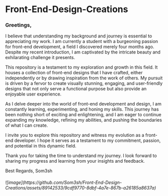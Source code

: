 # Front-End-Design-Creations


### Greetings,

I believe that understanding my background and journey is essential to appreciating my work. I am currently a student with a burgeoning passion for front-end development, a field I discovered merely four months ago. Despite my recent introduction, I am captivated by the intricate beauty and exhilarating challenge it presents.

This repository is a testament to my exploration and growth in this field. It houses a collection of front-end designs that I have crafted, either independently or by drawing inspiration from the work of others. My pursuit is driven by a fervor to create visually stunning, engaging, and user-friendly designs that not only serve a functional purpose but also provide an enjoyable user experience.

As I delve deeper into the world of front-end development and design, I am constantly learning, experimenting, and honing my skills. This journey has been nothing short of exciting and enlightening, and I am eager to continue expanding my knowledge, refining my abilities, and pushing the boundaries of what I can create.

I invite you to explore this repository and witness my evolution as a front-end developer. I hope it serves as a testament to my commitment, passion, and potential in this dynamic field.

Thank you for taking the time to understand my journey. I look forward to sharing my progress and learning from your insights and feedback.

Best Regards, Som3sh
<h6>![image](https://github.com/Som3sh/Front-End-Design-Creations/assets/89142533/9cdf9770-8dbf-4a7e-867b-a26185a8637a)</h6>


